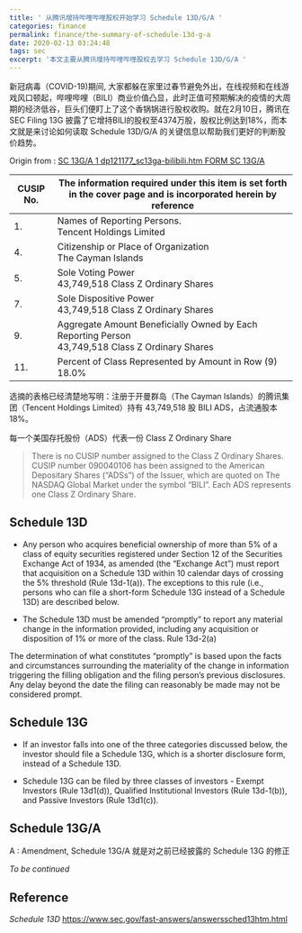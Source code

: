 ```yaml
---
title: ' 从腾讯增持哔哩哔哩股权开始学习 Schedule 13D/G/A '
categories: finance
permalink: finance/the-summary-of-schedule-13d-g-a
date: 2020-02-13 03:24:48
tags: sec
excerpt: '本文主要从腾讯增持哔哩哔哩股权去学习 Schedule 13D/G/A '
---
```




新冠病毒（COVID-19)期间, 大家都躲在家里过春节避免外出，在线视频和在线游戏风口顿起，哔哩哔哩（BILI）商业价值凸显，此时正值可预期解决的疫情的大周期的经济低谷，巨头们便盯上了这个香锅锅进行股权收购。就在2月10日，腾讯在 SEC Filing 13G 披露了它增持BILI的股权至4374万股，股权比例达到18%，而本文就是来讨论如何读取 Schedule 13D/G/A 的关键信息以帮助我们更好的判断股价趋势。

Origin from : [SC 13G/A 1 dp121177_sc13ga-bilibili.htm FORM SC 13G/A](https://www.sec.gov/Archives/edgar/data/1293451/000095010320002549/dp121177_sc13ga-bilibili.htm)

| **CUSIP No.** | The information required under this item is set forth in the cover page and is incorporated herein by reference |
| ------------- | ------------------------------------------------------------ |
| 1.            | Names of Reporting Persons. <br />Tencent Holdings Limited   |
| 4.            | Citizenship or Place of Organization <br />The Cayman Islands |
| 5.            | Sole Voting Power <br />43,749,518 Class Z Ordinary Shares   |
| 7.            | Sole Dispositive Power <br />43,749,518 Class Z Ordinary Shares |
| 9.            | Aggregate Amount Beneficially Owned by Each Reporting Person<br />43,749,518 Class Z Ordinary Shares |
| 11.           | Percent of Class Represented by Amount in Row (9) <br />18.0% |

选摘的表格已经清楚地写明：注册于开曼群岛（The Cayman Islands）的腾讯集团（Tencent Holdings Limited）持有 43,749,518 股 BILI ADS，占流通股本18%。

每一个美国存托股份（ADS）代表一份 Class Z Ordinary Share

> There is no CUSIP number assigned to the Class Z Ordinary Shares. CUSIP number 090040106 has been assigned to the American Depositary Shares (“ADSs”) of the Issuer, which are quoted on The NASDAQ Global Market under the symbol “BILI”. Each ADS represents one Class Z Ordinary Share.



## Schedule 13D

* Any person who acquires beneficial ownership of more than 5% of a class of equity securities registered under Section 12 of the Securities Exchange Act of 1934, as amended (the “Exchange Act”) must report that acquisition on a Schedule 13D within 10 calendar days of crossing the 5% threshold (Rule 13d-1(a)). The exceptions to this rule (i.e., persons who can file a short-form Schedule 13G instead of a Schedule 13D) are described below. 

* The Schedule 13D must be amended “promptly” to report any material change in the information provided, including any acquisition or disposition of 1% or more of the class. Rule 13d-2(a)

The determination of what constitutes “promptly” is based upon the facts and circumstances surrounding the materiality of the change in information triggering the filling obligation and the filing person’s previous disclosures. Any delay beyond the date the filing can reasonably be made may not be considered prompt.



## Schedule 13G

* If an investor falls into one of the three categories discussed below, the investor should file a Schedule 13G, which is a shorter disclosure form, instead of a Schedule 13D.

* Schedule 13G can be filed by three classes of investors - Exempt Investors (Rule 13d1(d)), Qualified Institutional Investors (Rule 13d-1(b)), and Passive Investors (Rule 13d1(c)). 



## Schedule 13G/A

A : Amendment, Schedule 13G/A 就是对之前已经披露的 Schedule 13G 的修正



_To be continued_

## Reference

_Schedule 13D_
https://www.sec.gov/fast-answers/answerssched13htm.html